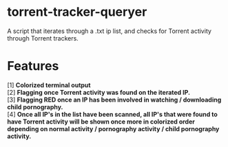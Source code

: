 # torrent-tracker-queryer
A script that iterates through a .txt ip list, and checks for Torrent activity through Torrent trackers.

Features
============
[1] **Colorized terminal output**
<br />
[2] **Flagging once Torrent activity was found on the iterated IP.**
<br />
[3] **Flagging RED once an IP has been involved in watching / downloading child pornography.**
<br />
[4] **Once all IP's in the list have been scanned, all IP's that were found to have Torrent activity will be shown once more in colorized order depending on normal activity / pornography activity / child pornography activity.**
